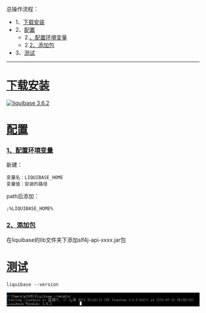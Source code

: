 总操作流程：
- 1、[下载安装](#liquibase-01)
- 2、[配置](#liquibase-02)
    - 2.[、配置环境变量](#liquibase-02-01)
    - 2.[2、添加包](#liquibase-02-02)
- 3、[测试](#liquibase-03)

***

# <a name="liquibase-01" href="#" >下载安装</a>

[![](https://img.shields.io/badge/liquibase-3.6.2-green.svg "liquibase 3.6.2")](https://pan.baidu.com/s/178c2fxtA_UpY9akZpR5adw)
# <a name="liquibase-02" href="#" >配置</a>
### <a name="liquibase-02-01" href="#" >1、配置环境变量</a>
新建：
```
变量名：LIQUIBASE_HOME
变量值：安装的路径
```

path后添加：
```
;%LIQUIBASE_HOME%
```
### <a name="liquibase-02-02" href="#" >2、添加包</a>
在liquibase的lib文件夹下添加slf4j-api-xxxx.jar包

# <a name="liquibase-03" href="#" >测试</a>
```
liquibase --version
```
![](image/1-1.png)
